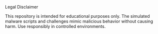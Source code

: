 Legal Disclaimer

This repository is intended for educational purposes only. The simulated malware scripts and challenges mimic malicious behavior without causing harm.
Use responsibly in controlled environments.

